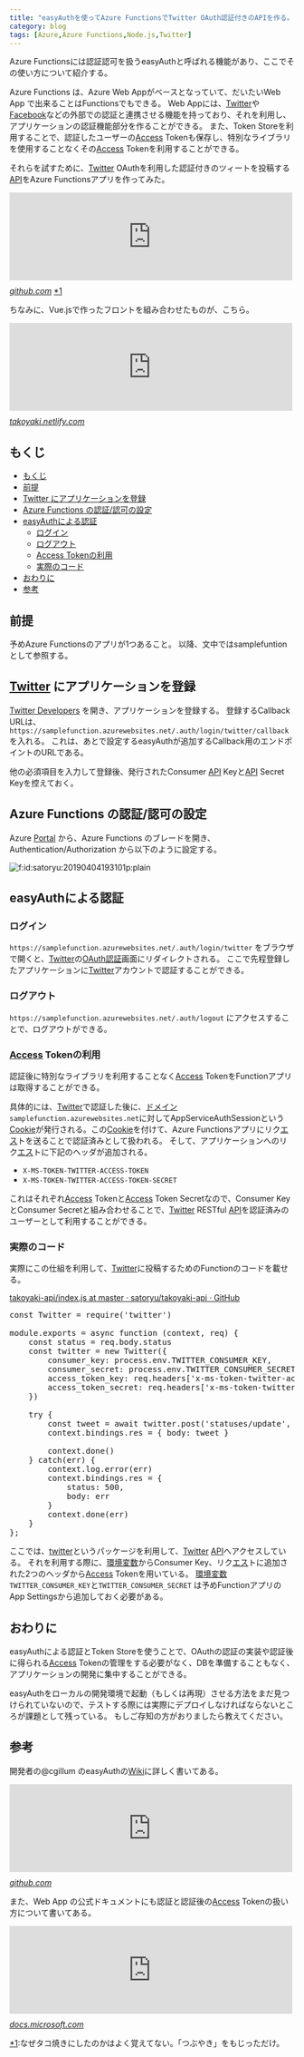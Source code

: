 ```yaml
---
title: "easyAuthを使ってAzure FunctionsでTwitter OAuth認証付きのAPIを作る。"
category: blog
tags: [Azure,Azure Functions,Node.js,Twitter]
---
```

<p>Azure Functionsには認証認可を扱うeasyAuthと呼ばれる機能があり、ここでその使い方について紹介する。</p>

<p>Azure Functions は、Azure Web Appがベースとなっていて、だいたいWeb App で出来ることはFunctionsでもできる。
Web Appには、<a class="keyword" href="http://d.hatena.ne.jp/keyword/Twitter">Twitter</a>や<a class="keyword" href="http://d.hatena.ne.jp/keyword/Facebook">Facebook</a>などの外部での認証と連携させる機能を持っており、それを利用し、アプリケーションの認証機能部分を作ることができる。
また、Token Storeを利用することで、認証したユーザーの<a class="keyword" href="http://d.hatena.ne.jp/keyword/Access">Access</a> Tokenも保存し、特別なライブラリを使用することなくその<a class="keyword" href="http://d.hatena.ne.jp/keyword/Access">Access</a> Tokenを利用することができる。</p>

<p>それらを試すために、<a class="keyword" href="http://d.hatena.ne.jp/keyword/Twitter">Twitter</a> OAuthを利用した認証付きのツィートを投稿する<a class="keyword" href="http://d.hatena.ne.jp/keyword/API">API</a>をAzure Functionsアプリを作ってみた。</p>

<p><iframe src="https://hatenablog-parts.com/embed?url=https%3A%2F%2Fgithub.com%2Fsatoryu%2Ftakoyaki-api" title="satoryu/takoyaki-api" class="embed-card embed-webcard" scrolling="no" frameborder="0" style="display: block; width: 100%; height: 155px; max-width: 500px; margin: 10px 0px;"></iframe><cite class="hatena-citation"><a href="https://github.com/satoryu/takoyaki-api">github.com</a></cite>
<a href="#f-465ac2a6" name="fn-465ac2a6" title="なぜタコ焼きにしたのかはよく覚えてない。「つぶやき」をもじっただけ。">*1</a></p>

<p>ちなみに、Vue.jsで作ったフロントを組み合わせたものが、こちら。</p>

<p><iframe src="https://hatenablog-parts.com/embed?url=https%3A%2F%2Ftakoyaki.netlify.com%2F" title="My Vue.js App" class="embed-card embed-webcard" scrolling="no" frameborder="0" style="display: block; width: 100%; height: 155px; max-width: 500px; margin: 10px 0px;"></iframe><cite class="hatena-citation"><a href="https://takoyaki.netlify.com/">takoyaki.netlify.com</a></cite></p>

<h2 id="もくじ">もくじ</h2>

<ul class="table-of-contents">
    <li><a href="#もくじ">もくじ</a></li>
    <li><a href="#前提">前提</a></li>
    <li><a href="#Twitter-にアプリケーションを登録">Twitter にアプリケーションを登録</a></li>
    <li><a href="#Azure-Functions-の認証認可の設定">Azure Functions の認証/認可の設定</a></li>
    <li><a href="#easyAuthによる認証">easyAuthによる認証</a><ul>
            <li><a href="#ログイン">ログイン</a></li>
            <li><a href="#ログアウト">ログアウト</a></li>
            <li><a href="#Access-Tokenの利用">Access Tokenの利用</a></li>
            <li><a href="#実際のコード">実際のコード</a></li>
        </ul>
    </li>
    <li><a href="#おわりに">おわりに</a></li>
    <li><a href="#参考">参考</a></li>
</ul>

<h2 id="前提">前提</h2>

<p>予めAzure Functionsのアプリが1つあること。
以降、文中ではsamplefuntionとして参照する。</p>

<h2 id="Twitter-にアプリケーションを登録"><a class="keyword" href="http://d.hatena.ne.jp/keyword/Twitter">Twitter</a> にアプリケーションを登録</h2>

<p><a href="https://developer.twitter.com/en/apps">Twitter Developers</a> を開き、アプリケーションを登録する。
登録するCallback URLは、 <code>https://samplefunction.azurewebsites.net/.auth/login/twitter/callback</code> を入れる。
これは、あとで設定するeasyAuthが追加するCallback用のエンドポイントのURLである。</p>

<p>他の必須項目を入力して登録後、発行されたConsumer <a class="keyword" href="http://d.hatena.ne.jp/keyword/API">API</a> Keyと<a class="keyword" href="http://d.hatena.ne.jp/keyword/API">API</a> Secret Keyを控えておく。</p>

<h2 id="Azure-Functions-の認証認可の設定">Azure Functions の認証/認可の設定</h2>

<p>Azure <a class="keyword" href="http://d.hatena.ne.jp/keyword/Portal">Portal</a> から、Azure Functions のブレードを開き、Authentication/Authorization から以下のように設定する。</p>

<p><span itemscope itemtype="http://schema.org/Photograph"><img src="https://cdn-ak.f.st-hatena.com/images/fotolife/s/satoryu/20190404/20190404193101.png" alt="f:id:satoryu:20190404193101p:plain" title="f:id:satoryu:20190404193101p:plain" class="hatena-fotolife" itemprop="image"></span></p>

<h2 id="easyAuthによる認証">easyAuthによる認証</h2>

<h3 id="ログイン">ログイン</h3>

<p><code>https://samplefunction.azurewebsites.net/.auth/login/twitter</code> をブラウザで開くと、<a class="keyword" href="http://d.hatena.ne.jp/keyword/Twitter">Twitter</a>の<a class="keyword" href="http://d.hatena.ne.jp/keyword/OAuth%C7%A7%BE%DA">OAuth認証</a>画面にリダイレクトされる。
ここで先程登録したアプリケーションに<a class="keyword" href="http://d.hatena.ne.jp/keyword/Twitter">Twitter</a>アカウントで認証することができる。</p>

<h3 id="ログアウト">ログアウト</h3>

<p><code>https://samplefunction.azurewebsites.net/.auth/logout</code> にアクセスすることで、ログアウトができる。</p>

<h3 id="Access-Tokenの利用"><a class="keyword" href="http://d.hatena.ne.jp/keyword/Access">Access</a> Tokenの利用</h3>

<p>認証後に特別なライブラリを利用することなく<a class="keyword" href="http://d.hatena.ne.jp/keyword/Access">Access</a> TokenをFunctionアプリは取得することができる。</p>

<p>具体的には、<a class="keyword" href="http://d.hatena.ne.jp/keyword/Twitter">Twitter</a>で認証した後に、<a class="keyword" href="http://d.hatena.ne.jp/keyword/%A5%C9%A5%E1%A5%A4%A5%F3">ドメイン</a><code>samplefunction.azurewebsites.net</code>に対してAppServiceAuthSessionという<a class="keyword" href="http://d.hatena.ne.jp/keyword/Cookie">Cookie</a>が発行される。この<a class="keyword" href="http://d.hatena.ne.jp/keyword/Cookie">Cookie</a>を付けて、Azure Functionsアプリにリク<a class="keyword" href="http://d.hatena.ne.jp/keyword/%A5%A8%A5%B9">エス</a>トを送ることで認証済みとして扱われる。
そして、アプリケーションへのリク<a class="keyword" href="http://d.hatena.ne.jp/keyword/%A5%A8%A5%B9">エス</a>トに下記のヘッダが追加される。</p>

<ul>
<li><code>X-MS-TOKEN-TWITTER-ACCESS-TOKEN</code></li>
<li><code>X-MS-TOKEN-TWITTER-ACCESS-TOKEN-SECRET</code></li>
</ul>


<p>これはそれぞれ<a class="keyword" href="http://d.hatena.ne.jp/keyword/Access">Access</a> Tokenと<a class="keyword" href="http://d.hatena.ne.jp/keyword/Access">Access</a> Token Secretなので、Consumer KeyとConsumer Secretと組み合わせることで、<a class="keyword" href="http://d.hatena.ne.jp/keyword/Twitter">Twitter</a> RESTful <a class="keyword" href="http://d.hatena.ne.jp/keyword/API">API</a>を認証済みのユーザーとして利用することができる。</p>

<h3 id="実際のコード">実際のコード</h3>

<p>実際にこの仕組を利用して、<a class="keyword" href="http://d.hatena.ne.jp/keyword/Twitter">Twitter</a>に投稿するためのFunctionのコードを載せる。</p>

<p><a href="https://github.com/satoryu/takoyaki-api/blob/master/PostTweet/index.js">takoyaki-api/index.js at master &middot; satoryu/takoyaki-api &middot; GitHub</a></p>

<pre class="code lang-javascript" data-lang="javascript" data-unlink><span class="synStatement">const</span> Twitter = require(<span class="synConstant">'twitter'</span>)

module.exports = async <span class="synIdentifier">function</span> (context, req) <span class="synIdentifier">{</span>
    <span class="synStatement">const</span> <span class="synStatement">status</span> = req.body.<span class="synStatement">status</span>
    <span class="synStatement">const</span> twitter = <span class="synStatement">new</span> Twitter(<span class="synIdentifier">{</span>
        consumer_key: process.env.TWITTER_CONSUMER_KEY,
        consumer_secret: process.env.TWITTER_CONSUMER_SECRET,
        access_token_key: req.headers<span class="synIdentifier">[</span><span class="synConstant">'x-ms-token-twitter-access-token'</span><span class="synIdentifier">]</span>,
        access_token_secret: req.headers<span class="synIdentifier">[</span><span class="synConstant">'x-ms-token-twitter-access-token-secret'</span><span class="synIdentifier">]</span>
    <span class="synIdentifier">}</span>)

    <span class="synStatement">try</span> <span class="synIdentifier">{</span>
        <span class="synStatement">const</span> tweet = await twitter.post(<span class="synConstant">'statuses/update'</span>, <span class="synIdentifier">{</span> <span class="synStatement">status</span> <span class="synIdentifier">}</span>)
        context.bindings.res = <span class="synIdentifier">{</span> body: tweet <span class="synIdentifier">}</span>

        context.done()
    <span class="synIdentifier">}</span> <span class="synStatement">catch</span>(err) <span class="synIdentifier">{</span>
        context.log.error(err)
        context.bindings.res = <span class="synIdentifier">{</span>
            <span class="synStatement">status</span>: 500,
            body: err
        <span class="synIdentifier">}</span>
        context.done(err)
    <span class="synIdentifier">}</span>
<span class="synIdentifier">}</span>;
</pre>


<p>ここでは、<a href="https://www.npmjs.com/package/twitter">twitter</a>というパッケージを利用して、<a class="keyword" href="http://d.hatena.ne.jp/keyword/Twitter">Twitter</a> <a class="keyword" href="http://d.hatena.ne.jp/keyword/API">API</a>へアクセスしている。
それを利用する際に、<a class="keyword" href="http://d.hatena.ne.jp/keyword/%B4%C4%B6%AD%CA%D1%BF%F4">環境変数</a>からConsumer Key、リク<a class="keyword" href="http://d.hatena.ne.jp/keyword/%A5%A8%A5%B9">エス</a>トに追加された2つのヘッダから<a class="keyword" href="http://d.hatena.ne.jp/keyword/Access">Access</a> Tokenを用いている。
<a class="keyword" href="http://d.hatena.ne.jp/keyword/%B4%C4%B6%AD%CA%D1%BF%F4">環境変数</a><code>TWITTER_CONSUMER_KEY</code>と<code>TWITTER_CONSUMER_SECRET</code> は予めFunctionアプリのApp Settingsから追加しておく必要がある。</p>

<h2 id="おわりに">おわりに</h2>

<p>easyAuthによる認証とToken Storeを使うことで、OAuthの認証の実装や認証後に得られる<a class="keyword" href="http://d.hatena.ne.jp/keyword/Access">Access</a> Tokenの管理をする必要がなく、DBを準備することもなく、アプリケーションの開発に集中することができる。</p>

<p>easyAuthをローカルの開発環境で起動（もしくは再現）させる方法をまだ見つけられていないので、テストする際には実際にデプロイしなければならないところが課題として残っている。
もしご存知の方がおりましたら教えてください。</p>

<h2 id="参考">参考</h2>

<p>開発者の@cgillum のeasyAuthの<a class="keyword" href="http://d.hatena.ne.jp/keyword/Wiki">Wiki</a>に詳しく書いてある。</p>

<p><iframe src="https://hatenablog-parts.com/embed?url=https%3A%2F%2Fgithub.com%2Fcgillum%2Feasyauth%2Fwiki" title="cgillum/easyauth" class="embed-card embed-webcard" scrolling="no" frameborder="0" style="display: block; width: 100%; height: 155px; max-width: 500px; margin: 10px 0px;"></iframe><cite class="hatena-citation"><a href="https://github.com/cgillum/easyauth/wiki">github.com</a></cite></p>

<p>また、Web App の公式ドキュメントにも認証と認証後の<a class="keyword" href="http://d.hatena.ne.jp/keyword/Access">Access</a> Tokenの扱い方について書いてある。</p>

<p><iframe src="https://hatenablog-parts.com/embed?url=https%3A%2F%2Fdocs.microsoft.com%2Fja-jp%2Fazure%2Fapp-service%2Fapp-service-authentication-how-to" title="認証と認可の高度な使用方法 - Azure App Service" class="embed-card embed-webcard" scrolling="no" frameborder="0" style="display: block; width: 100%; height: 155px; max-width: 500px; margin: 10px 0px;"></iframe><cite class="hatena-citation"><a href="https://docs.microsoft.com/ja-jp/azure/app-service/app-service-authentication-how-to">docs.microsoft.com</a></cite></p>
<div class="footnote">
<p class="footnote"><a href="#fn-465ac2a6" name="f-465ac2a6" class="footnote-number">*1</a><span class="footnote-delimiter">:</span><span class="footnote-text">なぜタコ焼きにしたのかはよく覚えてない。「つぶやき」をもじっただけ。</span></p>
</div>
